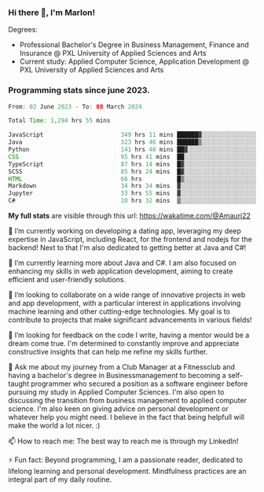 
### Hi there 👋, I'm Marlon!

Degrees: 
- Professional Bachelor's Degree in Business Management, Finance and Insurance @ PXL University of Applied Sciences and Arts
- Current study: Applied Computer Science, Application Development @ PXL University of Applied Sciences and Arts

### Programming stats since june 2023.
<!--START_SECTION:waka-->

```java
From: 02 June 2023 - To: 08 March 2024

Total Time: 1,294 hrs 55 mins

JavaScript                      349 hrs 11 mins ██████▓░░░░░░░░░░░░░░░░░░   26.90 %
Java                            323 hrs 46 mins ██████▒░░░░░░░░░░░░░░░░░░   24.94 %
Python                          141 hrs 48 mins ██▓░░░░░░░░░░░░░░░░░░░░░░   10.92 %
CSS                             95 hrs 41 mins  ██░░░░░░░░░░░░░░░░░░░░░░░   07.37 %
TypeScript                      87 hrs 14 mins  █▓░░░░░░░░░░░░░░░░░░░░░░░   06.72 %
SCSS                            85 hrs 24 mins  █▓░░░░░░░░░░░░░░░░░░░░░░░   06.58 %
HTML                            66 hrs          █▒░░░░░░░░░░░░░░░░░░░░░░░   05.09 %
Markdown                        34 hrs 34 mins  ▓░░░░░░░░░░░░░░░░░░░░░░░░   02.66 %
Jupyter                         33 hrs 55 mins  ▓░░░░░░░░░░░░░░░░░░░░░░░░   02.61 %
C#                              10 hrs 32 mins  ▒░░░░░░░░░░░░░░░░░░░░░░░░   00.81 %
```

<!--END_SECTION:waka-->
**My full stats** are visible through this url: https://wakatime.com/@Amauri22



🔭 I’m currently working on developing a dating app, leveraging my deep expertise in JavaScript, including React, for the frontend and nodejs for the backend! Next to that I'm also dedicated to getting better at Java and C#!

🌱 I’m currently learning more about Java and C#. I am also focused on enhancing my skills in web application development, aiming to create efficient and user-friendly solutions.

👯 I’m looking to collaborate on a wide range of innovative projects in web and app development, with a particular interest in applications involving machine learning and other cutting-edge technologies. My goal is to contribute to projects that make significant advancements in various fields!

🤔 I’m looking for feedback on the code I write, having a mentor would be a dream come true. I'm determined to constantly improve and appreciate constructive insights that can help me refine my skills further.

💬 Ask me about my journey from a Club Manager at a Fitnessclub and having a bachelor's degree in Businessmanagement to becoming a self-taught programmer who secured a position as a software engineer before pursuing my study in Applied Computer Sciences. I'm also open to discussing the transition from business management to applied computer science. I'm also keen on giving advice on personal development or whatever help you might need. I believe in the fact that being helpfull will make the world a lot nicer. :)

📫 How to reach me: The best way to reach me is through my LinkedIn!

⚡ Fun fact: Beyond programming, I am a passionate reader, dedicated to lifelong learning and personal development. Mindfulness practices are an integral part of my daily routine.


